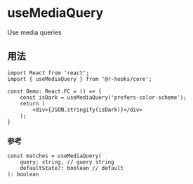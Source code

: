 # useMediaQuery

Use media queries

## 用法

```tsx
import React from 'react';
import { useMediaQuery } from '@r-hooks/core';

const Demo: React.FC = () => {
    const isDark = useMediaQuery('prefers-color-scheme');
    return (
        <div>{JSON.stringify(isDark)}</div>
    );
}
```

### 参考

```tsx
const matches = useMediaQuery(
    query: string, // query string
    defaultState?: boolean // default
): boolean
```

